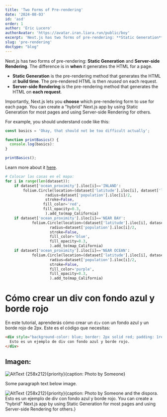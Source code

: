 ```yaml
---
title: 'Two Forms of Pre-rendering'
date: '2024-08-03'
id: 'asd'
order: 1
author: 'Eric Lucero'
authorAvatar: 'https://avatar.iran.liara.run/public/boy'
excerpt: 'Next.js has two forms of pre-rendering: **Static Generation** and **Server-side Rendering**. The difference is in **when** it generates the HTML for a page'
slug: 'pre-rendering'
doctype: "blog"
---
```


Next.js has two forms of pre-rendering: **Static Generation** and **Server-side Rendering**. The difference is in **when** it generates the HTML for a page.

- **Static Generation** is the pre-rendering method that generates the HTML at **build time**. The pre-rendered HTML is then _reused_ on each request.
- **Server-side Rendering** is the pre-rendering method that generates the HTML on **each request**.

Importantly, Next.js lets you **choose** which pre-rendering form to use for each page. You can create a "hybrid" Next.js app by using Static Generation for most pages and using Server-side Rendering for others.


For example, you should understand code like this:

```js
const basics = 'Okay, that should not be too difficult actually';

function printBasics() {
  console.log(basics):
}

printBasics();
```

Learn more about it [here](https://academind.com).

```python
# Colocar las casas en el mapa:
for i in range(len(dataset)):
    if dataset['ocean_proximity'].iloc[i]=='INLAND':
        folium.Circle(location=(dataset['latitude'].iloc[i], dataset['longitude'].iloc[i]),
                  radius=dataset['population'].iloc[i]/2,
                  stroke=False,
                 fill_color='red',
                 fill_opacity=0.3,
                  ).add_to(map_California)
    if dataset['ocean_proximity'].iloc[i]=='NEAR BAY':
            folium.Circle(location=(dataset['latitude'].iloc[i], dataset['longitude'].iloc[i]),
                    radius=dataset['population'].iloc[i]/2,
                    stroke=False,
                    fill_color='blue',
                    fill_opacity=0.3,
                    ).add_to(map_California)
    if dataset['ocean_proximity'].iloc[i]=='NEAR OCEAN':
            folium.Circle(location=(dataset['latitude'].iloc[i], dataset['longitude'].iloc[i]),
                    radius=dataset['population'].iloc[i]/2,
                    stroke=False,
                    fill_color='purple',
                    fill_opacity=0.3,
                    ).add_to(map_California)
```

# Cómo crear un div con fondo azul y borde rojo

En este tutorial, aprenderás cómo crear un `div` con un fondo azul y un borde rojo de 2px. Este es el código que necesitas:

```html
<div style="background-color: blue; border: 2px solid red; padding: 1rem; color: white;">
  Esto es un ejemplo de div con fondo azul y borde rojo.
</div>
```

## Imagen:

![AltText {258x212}{priority}{caption: Photo by Someone}](https://res.cloudinary.com/dcvnw6hvt/image/upload/v1739809759/elCronopio/xle8npibijpsgk9qkfnd.png)

Some paragraph text below image.

![AltText {258x212}{priority}{caption: Photo by Someone and the dispora. Esto es un ejemplo de div con fondo azul y borde rojo. You can create a "hybrid" Next.js app by using Static Generation for most pages and using Server-side Rendering for others.}](https://res.cloudinary.com/dcvnw6hvt/image/upload/v1739809759/elCronopio/xle8npibijpsgk9qkfnd.png)